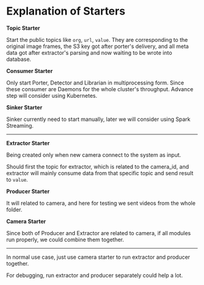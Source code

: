 # Explanation of Starters


**Topic Starter**

Start the public topics like `org`, `url`, `value`. They are corresponding to the original image frames, the S3 key got after porter's delivery, and all meta data got after extractor's parsing and now waiting to be wrote into database.

**Consumer Starter**

Only start Porter, Detector and Librarian in multiprocessing form. Since these consumer are Daemons for the whole cluster's throughput. Advance step will consider using Kubernetes.

**Sinker Starter**

 Sinker currently need to start manually, later we will consider using Spark Streaming.


---

**Extractor Starter**

Being created only when new camera connect to the system as input.

Should first the topic for extractor, which is related to the camera_id, and extractor will mainly consume data from that specific topic and send result to `value`.

**Producer Starter**

It will related to camera, and here for testing we sent videos from the whole folder.

**Camera Starter**

Since both of Producer and Extractor are related to camera, if all modules run properly, we could combine them together.

---

In normal use case, just use camera starter to run extractor and producer together.

For debugging, run extractor and producer separately could help a lot.
